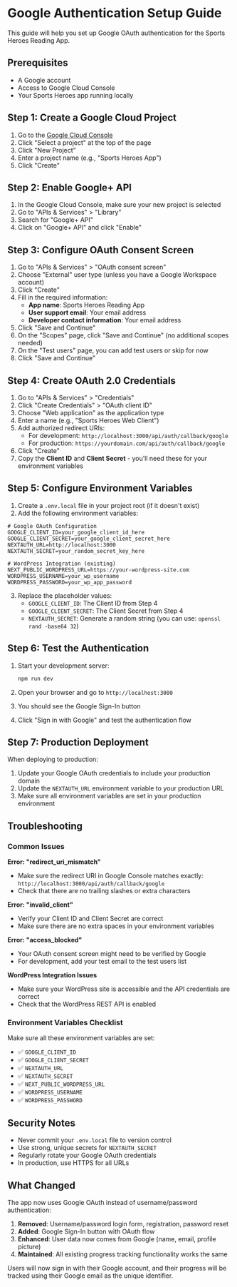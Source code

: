 # Google Authentication Setup Guide

This guide will help you set up Google OAuth authentication for the Sports Heroes Reading App.

## Prerequisites

- A Google account
- Access to Google Cloud Console
- Your Sports Heroes app running locally

## Step 1: Create a Google Cloud Project

1. Go to the [Google Cloud Console](https://console.cloud.google.com/)
2. Click "Select a project" at the top of the page
3. Click "New Project"
4. Enter a project name (e.g., "Sports Heroes App")
5. Click "Create"

## Step 2: Enable Google+ API

1. In the Google Cloud Console, make sure your new project is selected
2. Go to "APIs & Services" > "Library"
3. Search for "Google+ API"
4. Click on "Google+ API" and click "Enable"

## Step 3: Configure OAuth Consent Screen

1. Go to "APIs & Services" > "OAuth consent screen"
2. Choose "External" user type (unless you have a Google Workspace account)
3. Click "Create"
4. Fill in the required information:
   - **App name**: Sports Heroes Reading App
   - **User support email**: Your email address
   - **Developer contact information**: Your email address
5. Click "Save and Continue"
6. On the "Scopes" page, click "Save and Continue" (no additional scopes needed)
7. On the "Test users" page, you can add test users or skip for now
8. Click "Save and Continue"

## Step 4: Create OAuth 2.0 Credentials

1. Go to "APIs & Services" > "Credentials"
2. Click "Create Credentials" > "OAuth client ID"
3. Choose "Web application" as the application type
4. Enter a name (e.g., "Sports Heroes Web Client")
5. Add authorized redirect URIs:
   - For development: `http://localhost:3000/api/auth/callback/google`
   - For production: `https://yourdomain.com/api/auth/callback/google`
6. Click "Create"
7. Copy the **Client ID** and **Client Secret** - you'll need these for your environment variables

## Step 5: Configure Environment Variables

1. Create a `.env.local` file in your project root (if it doesn't exist)
2. Add the following environment variables:

```env
# Google OAuth Configuration
GOOGLE_CLIENT_ID=your_google_client_id_here
GOOGLE_CLIENT_SECRET=your_google_client_secret_here
NEXTAUTH_URL=http://localhost:3000
NEXTAUTH_SECRET=your_random_secret_key_here

# WordPress Integration (existing)
NEXT_PUBLIC_WORDPRESS_URL=https://your-wordpress-site.com
WORDPRESS_USERNAME=your_wp_username
WORDPRESS_PASSWORD=your_wp_app_password
```

3. Replace the placeholder values:
   - `GOOGLE_CLIENT_ID`: The Client ID from Step 4
   - `GOOGLE_CLIENT_SECRET`: The Client Secret from Step 4
   - `NEXTAUTH_SECRET`: Generate a random string (you can use: `openssl rand -base64 32`)

## Step 6: Test the Authentication

1. Start your development server:
   ```bash
   npm run dev
   ```

2. Open your browser and go to `http://localhost:3000`

3. You should see the Google Sign-In button

4. Click "Sign in with Google" and test the authentication flow

## Step 7: Production Deployment

When deploying to production:

1. Update your Google OAuth credentials to include your production domain
2. Update the `NEXTAUTH_URL` environment variable to your production URL
3. Make sure all environment variables are set in your production environment

## Troubleshooting

### Common Issues

**Error: "redirect_uri_mismatch"**
- Make sure the redirect URI in Google Console matches exactly: `http://localhost:3000/api/auth/callback/google`
- Check that there are no trailing slashes or extra characters

**Error: "invalid_client"**
- Verify your Client ID and Client Secret are correct
- Make sure there are no extra spaces in your environment variables

**Error: "access_blocked"**
- Your OAuth consent screen might need to be verified by Google
- For development, add your test email to the test users list

**WordPress Integration Issues**
- Make sure your WordPress site is accessible and the API credentials are correct
- Check that the WordPress REST API is enabled

### Environment Variables Checklist

Make sure all these environment variables are set:

- ✅ `GOOGLE_CLIENT_ID`
- ✅ `GOOGLE_CLIENT_SECRET`
- ✅ `NEXTAUTH_URL`
- ✅ `NEXTAUTH_SECRET`
- ✅ `NEXT_PUBLIC_WORDPRESS_URL`
- ✅ `WORDPRESS_USERNAME`
- ✅ `WORDPRESS_PASSWORD`

## Security Notes

- Never commit your `.env.local` file to version control
- Use strong, unique secrets for `NEXTAUTH_SECRET`
- Regularly rotate your Google OAuth credentials
- In production, use HTTPS for all URLs

## What Changed

The app now uses Google OAuth instead of username/password authentication:

1. **Removed**: Username/password login form, registration, password reset
2. **Added**: Google Sign-In button with OAuth flow
3. **Enhanced**: User data now comes from Google (name, email, profile picture)
4. **Maintained**: All existing progress tracking functionality works the same

Users will now sign in with their Google account, and their progress will be tracked using their Google email as the unique identifier.
